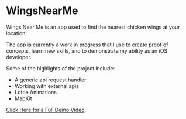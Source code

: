 # WingsNearMe
Wings Near Me is an app used to find the nearest chicken wings at your location!

The app is currently a work in progress that I use to create proof of concepts, learn new skills, and to demonstrate my ability as an iOS developer.

Some of the highlights of the project include:
- A generic api request handler
- Working with external apis
- Lottie Animations
- MapKit

[Click Here for a Full Demo Video](https://www.youtube.com/watch?v=t5foH4HKwGM&feature=youtu.be).
